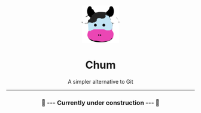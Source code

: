 <div align="center">
  <img src="https://github.com/matievisthekat/chum/blob/master/spean.png?raw=true" width="100" />
  <h1>Chum</h1>
  A simpler alternative to Git
</div>

---

<div align="center"><h3>🚧 --- Currently under construction --- 🚧</h3></div>
